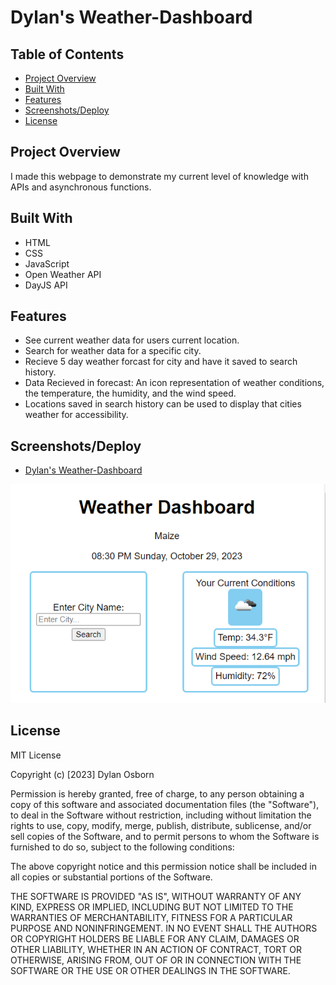 # Dylan's Weather-Dashboard

## Table of Contents

- [Project Overview](#project-overview)
- [Built With](#built-with)
- [Features](#features)
- [Screenshots/Deploy](#screenshotsdeploy)
- [License](#license)


## Project Overview

I made this webpage to demonstrate my current level of knowledge with APIs and asynchronous functions.

## Built With

- HTML
- CSS
- JavaScript
- Open Weather API
- DayJS API

## Features

- See current weather data for users current location.
- Search for weather data for a specific city.
- Recieve 5 day weather forcast for city and have it saved to search history.
- Data Recieved in forecast: An icon representation of weather conditions, the temperature, the humidity, and the wind speed.
- Locations saved in search history can be used to display that cities weather for accessibility.

## Screenshots/Deploy

- [Dylan's Weather-Dashboard](https://github.com/DylanOzzy/Weather-Dashboard)

 ![Dylan's Weather-Dashboard](/assets/images/Weather-Dashboard.png)



## License

MIT License

Copyright (c) [2023] Dylan Osborn

Permission is hereby granted, free of charge, to any person obtaining a copy
of this software and associated documentation files (the "Software"), to deal
in the Software without restriction, including without limitation the rights
to use, copy, modify, merge, publish, distribute, sublicense, and/or sell
copies of the Software, and to permit persons to whom the Software is
furnished to do so, subject to the following conditions:

The above copyright notice and this permission notice shall be included in all
copies or substantial portions of the Software.

THE SOFTWARE IS PROVIDED "AS IS", WITHOUT WARRANTY OF ANY KIND, EXPRESS OR
IMPLIED, INCLUDING BUT NOT LIMITED TO THE WARRANTIES OF MERCHANTABILITY,
FITNESS FOR A PARTICULAR PURPOSE AND NONINFRINGEMENT. IN NO EVENT SHALL THE
AUTHORS OR COPYRIGHT HOLDERS BE LIABLE FOR ANY CLAIM, DAMAGES OR OTHER
LIABILITY, WHETHER IN AN ACTION OF CONTRACT, TORT OR OTHERWISE, ARISING FROM,
OUT OF OR IN CONNECTION WITH THE SOFTWARE OR THE USE OR OTHER DEALINGS IN THE
SOFTWARE.
